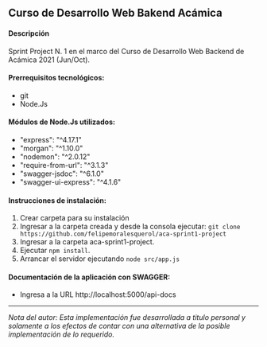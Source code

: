 
## Curso de Desarrollo Web Bakend Acámica

#### Descripción

Sprint Project N. 1 en el marco del Curso de Desarrollo Web Backend de Acámica 2021 (Jun/Oct).

#### Prerrequisitos tecnológicos:

* git
* Node.Js


#### Módulos de Node.Js utilizados:

* "express": "^4.17.1"
* "morgan": "^1.10.0"
* "nodemon": "^2.0.12"
* "require-from-url": "^3.1.3"
* "swagger-jsdoc": "^6.1.0"
* "swagger-ui-express": "^4.1.6"

#### Instrucciones de instalación:

1. Crear carpeta para su instalación
2. Ingresar a la carpeta creada y desde la consola ejecutar:
    `git clone https://github.com/felipemoralesquerol/aca-sprint1-project`
3. Ingresar a la carpeta aca-sprint1-project.
4. Ejecutar `npm install`.
5. Arrancar el servidor ejecutando `node src/app.js`

#### Documentación de la aplicación con SWAGGER:

* Ingresa a la URL http://localhost:5000/api-docs


---
*Nota del autor: 
Esta implementación fue desarrollada a titulo personal y solamente a los efectos de contar con una alternativa de la posible implementación de lo requerido.*